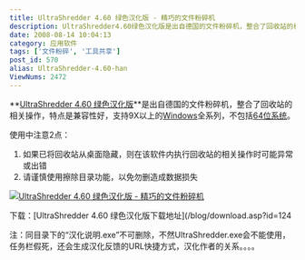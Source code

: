```yaml
---
title: UltraShredder 4.60 绿色汉化版 - 精巧的文件粉碎机
description: UltraShredder4.60绿色汉化版是出自德国的文件粉碎机，整合了回收站的相关操作，特点是兼容性好，支持9X以上的Windows全系列，不包括64位系统。使用中注意2点：如果已将回收站从桌面隐藏，则在该软件内执行回收站的相关操作时可能异常或出错请谨慎使用擦除目录功能，以免勿删造成数据损失
date: 2008-08-14 10:04:13
category: 应用软件
tags: ['文件粉碎', '工具共享']
post_id: 570
alias: UltraShredder-4.60-han
ViewNums: 2472
---
```


**[UltraShredder 4.60 绿色汉化版](/blog/ultrashredder-460-han)**是出自德国的文件粉碎机，整合了回收站的相关操作，特点是兼容性好，支持9X以上的[Windows](/blog/deepin-litexp-windows-xp-sp3-v62)全系列，不包括[64位系统](/blog/windows-server-2008-data-ent-sta-x64-chs)。

使用中注意2点：

1. 如果已将回收站从桌面隐藏，则在该软件内执行回收站的相关操作时可能异常或出错
2. 请谨慎使用擦除目录功能，以免勿删造成数据损失

[![UltraShredder 4.60 绿色汉化版 - 精巧的文件粉碎机](http://i3.6.cn/cvbnm/91/9a/75/9f4ed772dda86a63fe7f38dfac28d4ea.jpg)](/blog/ultrashredder-460-han)

下载：[UltraShredder 4.60 绿色汉化版下载地址](/blog/download.asp?id=124

注：同目录下的“汉化说明.exe”不可删除，不然UltraShredder.exe会不能使用，任务栏假死，还会生成汉化反馈的URL快捷方式，汉化作者的关系。。。。

